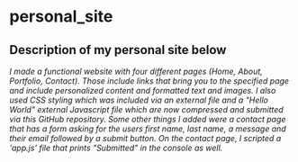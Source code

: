 # personal_site

## Description of my personal site below
_I made a functional website with four different pages (Home, About, Portfolio, Contact). Those include links that bring you to the specified page and include personalized content and formatted text and images. I also used CSS styling which was included via an external file and a "Hello World" external Javascript file which are now compressed and submitted via this GitHub repository. Some other things I added were a contact page that has a form asking for the users first name, last name, a message and their email followed by a submit button. On the contact page, I scripted a 'app.js' file that prints "Submitted" in the console as well._
